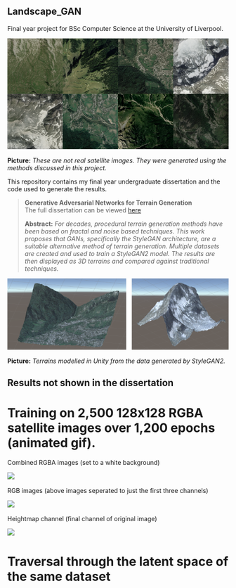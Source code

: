 ## Landscape_GAN
Final year project for BSc Computer Science at the University of Liverpool.

![Generated sat images](./readmeImages/512generated.png)

**Picture:** *These are not real satellite images. They were generated using the methods discussed in this project.*

This repository contains my final year undergraduate dissertation and the code used to generate the results.

> **Generative Adversarial Networks for Terrain Generation**<br>
> The full dissertation can be viewed [here](https://drive.google.com/file/d/16sgsRHorQmk6zuQylsT1Qiitose17SVA/view?usp=sharing)
>
> **Abstract:** *For decades, procedural terrain generation methods have been based on fractal and noise based techniques. This work proposes that GANs, specifically the StyleGAN architecture, are a suitable alternative method of terrain generation. Multiple datasets are created and used to train a StyleGAN2 model. The results are then displayed as 3D terrains and compared against traditional techniques.*

![Generated unity models](./readmeImages/512Unity.png)

**Picture:** *Terrains modelled in Unity from the data generated by StyleGAN2.*

## Results not shown in the dissertation

# Training on 2,500 128x128 RGBA satellite images over 1,200 epochs (animated gif).
Combined RGBA images (set to a white background)

![](readmeImages/comboSmall.gif)

RGB images (above images seperated to just the first three channels)

![](readmeImages/imagesSmall.gif)

Heightmap channel (final channel of original image)

![](readmeImages/heightSmall.gif)

# Traversal through the latent space of the same dataset
